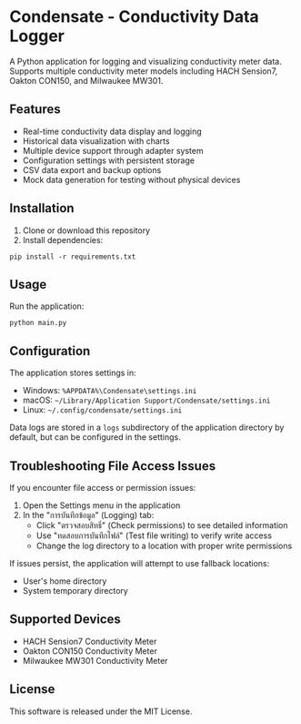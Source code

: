# Condensate - Conductivity Data Logger

A Python application for logging and visualizing conductivity meter data. Supports multiple conductivity meter models including HACH Sension7, Oakton CON150, and Milwaukee MW301.

## Features

- Real-time conductivity data display and logging
- Historical data visualization with charts
- Multiple device support through adapter system
- Configuration settings with persistent storage
- CSV data export and backup options
- Mock data generation for testing without physical devices

## Installation

1. Clone or download this repository
2. Install dependencies:

```
pip install -r requirements.txt
```

## Usage

Run the application:

```
python main.py
```

## Configuration

The application stores settings in:
- Windows: `%APPDATA%\Condensate\settings.ini`
- macOS: `~/Library/Application Support/Condensate/settings.ini`
- Linux: `~/.config/condensate/settings.ini`

Data logs are stored in a `logs` subdirectory of the application directory by default, but can be configured in the settings.

## Troubleshooting File Access Issues

If you encounter file access or permission issues:

1. Open the Settings menu in the application
2. In the "การบันทึกข้อมูล" (Logging) tab:
   - Click "ตรวจสอบสิทธิ์" (Check permissions) to see detailed information
   - Use "ทดสอบการบันทึกไฟล์" (Test file writing) to verify write access
   - Change the log directory to a location with proper write permissions

If issues persist, the application will attempt to use fallback locations:
- User's home directory
- System temporary directory

## Supported Devices

- HACH Sension7 Conductivity Meter
- Oakton CON150 Conductivity Meter
- Milwaukee MW301 Conductivity Meter

## License

This software is released under the MIT License.
